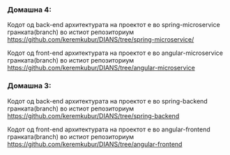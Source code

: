 ### **Домашна 4:** ###  
Кодот од back-end архитектурата на проектот е во spring-microservice гранката(branch) во истиот репозиториум
https://github.com/keremkubur/DIANS/tree/spring-microservice/

Кодот од front-end архитектурата на проектот е во angular-microservice гранката(branch) во истиот репозиториум
https://github.com/keremkubur/DIANS/tree/angular-microservice


### **Домашна 3:** ###  
Кодот од back-end архитектурата на проектот е во spring-backend гранката(branch) во истиот репозиториум
https://github.com/keremkubur/DIANS/tree/spring-backend

Кодот од front-end архитектурата на проектот е во angular-frontend гранката(branch) во истиот репозиториум
https://github.com/keremkubur/DIANS/tree/angular-frontend
